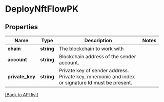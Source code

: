 # DeployNftFlowPK

## Properties

Name | Type | Description | Notes
------------ | ------------- | ------------- | -------------
**chain** | **string** | The blockchain to work with |
**account** | **string** | Blockchain address of the sender account. |
**private_key** | **string** | Private key of sender address. Private key, mnemonic and index or signature Id must be present. |

[[Back to API list]](../../README.md#api-endpoints)
